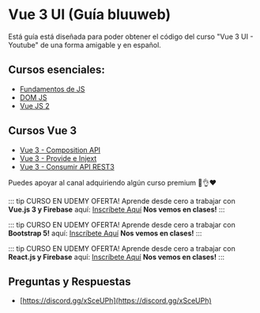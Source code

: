 # Vue 3 UI (Guía bluuweb)

Está guía está diseñada para poder obtener el código del curso "Vue 3 UI - Youtube" de una forma amigable y en español.

## Cursos esenciales:

- [Fundamentos de JS](https://www.youtube.com/watch?v=Z4TuS0HEJP8&list=PLPl81lqbj-4I2ZOzryjPKxfhK3BzTlaJ7)
- [DOM JS](https://www.youtube.com/watch?v=11MEBKljhFc&list=PLPl81lqbj-4I2ZOzryjPKxfhK3BzTlaJ7&index=4)
- [Vue JS 2](https://www.youtube.com/watch?v=GAQB7Y4X5fM&list=PLPl81lqbj-4J-gfAERGDCdOQtVgRhSvIT)

## Cursos Vue 3

- [Vue 3 - Composition API](https://www.youtube.com/watch?v=eIAZAhYYiJI)
- [Vue 3 - Provide e Injext](https://www.youtube.com/watch?v=76epsLAAOdQ)
- [Vue 3 - Consumir API REST3](https://www.youtube.com/watch?v=QUZrjnprVQU)

Puedes apoyar al canal adquiriendo algún curso premium 🙌👌❤

::: tip CURSO EN UDEMY OFERTA!
Aprende desde cero a trabajar con <b>Vue.js 3 y Firebase</b> aquí: [Inscríbete Aquí](http://curso-vue-js-udemy.bluuweb.cl)
<b>Nos vemos en clases!</b>
:::

::: tip CURSO EN UDEMY OFERTA!
Aprende desde cero a trabajar con <b>Bootstrap 5!</b> aquí: [Inscríbete Aquí](http://curso-bootstrap-4-udemy.bluuweb.cl)
<b>Nos vemos en clases!</b>
:::

::: tip CURSO EN UDEMY OFERTA!
Aprende desde cero a trabajar con <b>React.js y Firebase</b> aquí: [Inscríbete Aquí](http://curso-react-js-udemy.bluuweb.cl)
<b>Nos vemos en clases!</b>
:::

## Preguntas y Respuestas

- [https://discord.gg/xSceUPh](https://discord.gg/xSceUPh)
